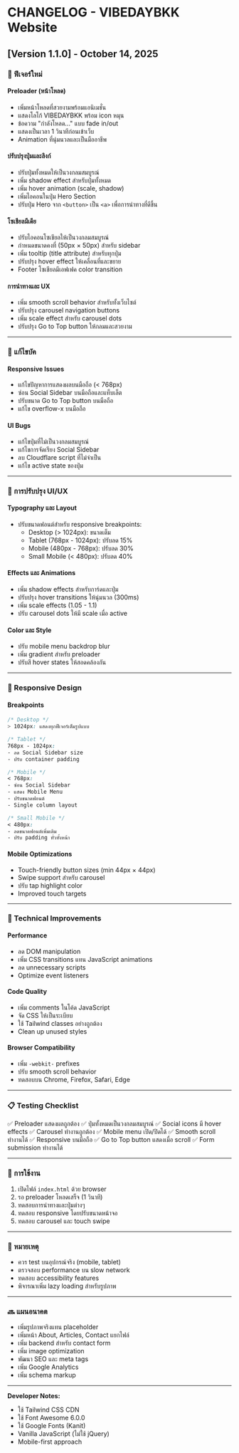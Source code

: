 # CHANGELOG - VIBEDAYBKK Website

## [Version 1.1.0] - October 14, 2025

### 🎉 ฟีเจอร์ใหม่

#### Preloader (หน้าโหลด)
- เพิ่มหน้าโหลดที่สวยงามพร้อมแอนิเมชั่น
- แสดงโลโก้ VIBEDAYBKK พร้อม icon หมุน
- ข้อความ "กำลังโหลด..." แบบ fade in/out
- แสดงเป็นเวลา 1 วินาทีก่อนเข้าเว็บ
- Animation ที่นุ่มนวลและเป็นมืออาชีพ

#### ปรับปรุงปุ่มและลิงก์
- ปรับปุ่มทั้งหมดให้เป็นวงกลมสมบูรณ์
- เพิ่ม shadow effect สำหรับปุ่มทั้งหมด
- เพิ่ม hover animation (scale, shadow)
- เพิ่มไอคอนในปุ่ม Hero Section
- ปรับปุ่ม Hero จาก `<button>` เป็น `<a>` เพื่อการนำทางที่ดีขึ้น

#### โซเชียลมีเดีย
- ปรับไอคอนโซเชียลให้เป็นวงกลมสมบูรณ์
- กำหนดขนาดคงที่ (50px × 50px) สำหรับ sidebar
- เพิ่ม tooltip (title attribute) สำหรับทุกปุ่ม
- ปรับปรุง hover effect ให้เคลื่อนที่และขยาย
- Footer โซเชียลมีเอฟเฟค color transition

#### การนำทางและ UX
- เพิ่ม smooth scroll behavior สำหรับทั้งเว็บไซต์
- ปรับปรุง carousel navigation buttons
- เพิ่ม scale effect สำหรับ carousel dots
- ปรับปรุง Go to Top button ให้กลมและสวยงาม

---

### 🐛 แก้ไขบัค

#### Responsive Issues
- แก้ไขปัญหาการแสดงผลบนมือถือ (< 768px)
- ซ่อน Social Sidebar บนมือถือและแท็บเล็ต
- ปรับขนาด Go to Top button บนมือถือ
- แก้ไข overflow-x บนมือถือ

#### UI Bugs
- แก้ไขปุ่มที่ไม่เป็นวงกลมสมบูรณ์
- แก้ไขการจัดเรียง Social Sidebar
- ลบ Cloudflare script ที่ไม่จำเป็น
- แก้ไข active state ของปุ่ม

---

### 🎨 การปรับปรุง UI/UX

#### Typography และ Layout
- ปรับขนาดฟอนต์สำหรับ responsive breakpoints:
  - Desktop (> 1024px): ขนาดเต็ม
  - Tablet (768px - 1024px): ปรับลด 15%
  - Mobile (480px - 768px): ปรับลด 30%
  - Small Mobile (< 480px): ปรับลด 40%

#### Effects และ Animations
- เพิ่ม shadow effects สำหรับการ์ดและปุ่ม
- ปรับปรุง hover transitions ให้นุ่มนวล (300ms)
- เพิ่ม scale effects (1.05 - 1.1)
- ปรับ carousel dots ให้มี scale เมื่อ active

#### Color และ Style
- ปรับ mobile menu backdrop blur
- เพิ่ม gradient สำหรับ preloader
- ปรับสี hover states ให้สอดคล้องกัน

---

### 📱 Responsive Design

#### Breakpoints
```css
/* Desktop */
> 1024px: แสดงทุกฟีเจอร์เต็มรูปแบบ

/* Tablet */
768px - 1024px: 
- ลด Social Sidebar size
- ปรับ container padding

/* Mobile */
< 768px:
- ซ่อน Social Sidebar
- แสดง Mobile Menu
- ปรับขนาดฟอนต์
- Single column layout

/* Small Mobile */
< 480px:
- ลดขนาดฟอนต์เพิ่มเติม
- ปรับ padding ทั่วทั้งหน้า
```

#### Mobile Optimizations
- Touch-friendly button sizes (min 44px × 44px)
- Swipe support สำหรับ carousel
- ปรับ tap highlight color
- Improved touch targets

---

### 🔧 Technical Improvements

#### Performance
- ลด DOM manipulation
- เพิ่ม CSS transitions แทน JavaScript animations
- ลด unnecessary scripts
- Optimize event listeners

#### Code Quality
- เพิ่ม comments ในโค้ด JavaScript
- จัด CSS ให้เป็นระเบียบ
- ใช้ Tailwind classes อย่างถูกต้อง
- Clean up unused styles

#### Browser Compatibility
- เพิ่ม `-webkit-` prefixes
- ปรับ smooth scroll behavior
- ทดสอบบน Chrome, Firefox, Safari, Edge

---

### 📋 Testing Checklist

✅ Preloader แสดงผลถูกต้อง
✅ ปุ่มทั้งหมดเป็นวงกลมสมบูรณ์
✅ Social icons มี hover effects
✅ Carousel ทำงานถูกต้อง
✅ Mobile menu เปิด/ปิดได้
✅ Smooth scroll ทำงานได้
✅ Responsive บนมือถือ
✅ Go to Top button แสดงเมื่อ scroll
✅ Form submission ทำงานได้

---

### 🚀 การใช้งาน

1. เปิดไฟล์ `index.html` ด้วย browser
2. รอ preloader โหลดเสร็จ (1 วินาที)
3. ทดสอบการนำทางและปุ่มต่างๆ
4. ทดสอบ responsive โดยปรับขนาดหน้าจอ
5. ทดสอบ carousel และ touch swipe

---

### 📝 หมายเหตุ

- ควร test บนอุปกรณ์จริง (mobile, tablet)
- ตรวจสอบ performance บน slow network
- ทดสอบ accessibility features
- พิจารณาเพิ่ม lazy loading สำหรับรูปภาพ

---

### 🔜 แผนอนาคต

- เพิ่มรูปภาพจริงแทน placeholder
- เพิ่มหน้า About, Articles, Contact แยกไฟล์
- เพิ่ม backend สำหรับ contact form
- เพิ่ม image optimization
- พัฒนา SEO และ meta tags
- เพิ่ม Google Analytics
- เพิ่ม schema markup

---

**Developer Notes:**
- ใช้ Tailwind CSS CDN
- ใช้ Font Awesome 6.0.0
- ใช้ Google Fonts (Kanit)
- Vanilla JavaScript (ไม่ใช้ jQuery)
- Mobile-first approach

